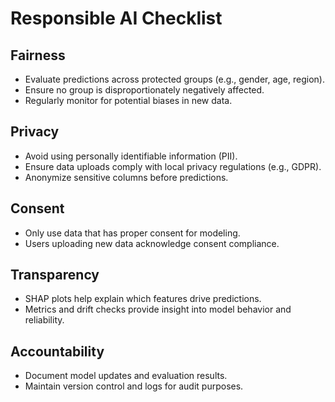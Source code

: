 # Responsible AI Checklist

## Fairness
- Evaluate predictions across protected groups (e.g., gender, age, region).
- Ensure no group is disproportionately negatively affected.
- Regularly monitor for potential biases in new data.

## Privacy
- Avoid using personally identifiable information (PII).
- Ensure data uploads comply with local privacy regulations (e.g., GDPR).
- Anonymize sensitive columns before predictions.

## Consent
- Only use data that has proper consent for modeling.
- Users uploading new data acknowledge consent compliance.

## Transparency
- SHAP plots help explain which features drive predictions.
- Metrics and drift checks provide insight into model behavior and reliability.

## Accountability
- Document model updates and evaluation results.
- Maintain version control and logs for audit purposes.
